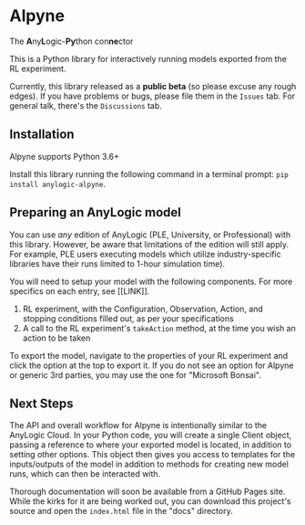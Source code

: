 # Alpyne

The **A**ny**L**ogic-**Py**thon con**ne**ctor

This is a Python library for interactively running models exported from the RL experiment. 

Currently, this library released as a **public beta** (so please excuse any rough edges). If you have problems or bugs, please file them in the `Issues` tab. For general talk, there's the `Discussions` tab.

Installation
------------
Alpyne supports Python 3.6+

Install this library running the following command in a terminal prompt: ``pip install anylogic-alpyne``.


Preparing an AnyLogic model
---------------------------
You can use *any* edition of AnyLogic (PLE, University, or Professional) with this library. However, be aware that limitations of the edition will still apply. For example, PLE users executing models which utilize industry-specific libraries have their runs limited to 1-hour simulation time). 

You will need to setup your model with the following components. For more specifics on each entry, see [[LINK]].

1. RL experiment, with the Configuration, Observation, Action, and stopping conditions filled out, as per your specifications
2. A call to the RL experiment's ``takeAction`` method, at the time you wish an action to be taken

To export the model, navigate to the properties of your RL experiment and click the option at the top to export it. If you do not see an option for Alpyne or generic 3rd parties, you may use the one for "Microsoft Bonsai".

Next Steps
----------
The API and overall workflow for Alpyne is intentionally similar to the AnyLogic Cloud. In your Python code, you will create a single Client object, passing a reference to where your exported model is located, in addition to setting other options. This object then gives you access to templates for the inputs/outputs of the model in addition to methods for creating new model runs, which can then be interacted with.

Thorough documentation will soon be available from a GitHub Pages site. While the kirks for it are being worked out, you can download this project's source and open the `index.html` file in the "docs" directory. 
